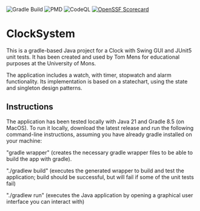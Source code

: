 ![Gradle Build](https://github.com/ThomasBernard28/ClockSystem/actions/workflows/gradle.yml/badge.svg)
![PMD](https://github.com/ThomasBernard28/ClockSystem/actions/workflows/pmd.yml/badge.svg)
![CodeQL](https://github.com/ThomasBernard28/ClockSystem/actions/workflows/codeql.yml/badge.svg)
[![OpenSSF Scorecard](https://api.securityscorecards.dev/projects/github.com/ThomasBernard28/ClockSystem}/badge)](https://securityscorecards.dev/viewer/?uri=github.com/ThomasBernard28/ClockSystem)
# ClockSystem

This is a gradle-based Java project for a Clock with Swing GUI and JUnit5 unit tests. It has been created and used by Tom Mens for educational purposes at the University of Mons.

The application includes a watch, with timer, stopwatch and alarm functionality.
Its implementation is based on a statechart, using the state and singleton design patterns.


## Instructions

The application has been tested locally with Java 21 and Gradle 8.5 (on MacOS). To run it locally, download the latest release and run the following command-line instructions, assuming you have already gradle installed on your machine:

"gradle wrapper" (creates the necessary gradle wrapper files to be able to build the app with gradle).

"./gradlew build" (executes the generated wrapper to build and test the application; build should be successful, but will fail if some of the unit tests fail)

"./gradlew run" (executes the Java application by opening a graphical user interface you can interact with)
